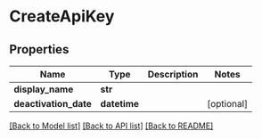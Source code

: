 # CreateApiKey


## Properties
Name | Type | Description | Notes
------------ | ------------- | ------------- | -------------
**display_name** | **str** |  | 
**deactivation_date** | **datetime** |  | [optional] 

[[Back to Model list]](../README.md#documentation-for-models) [[Back to API list]](../README.md#documentation-for-api-endpoints) [[Back to README]](../README.md)


